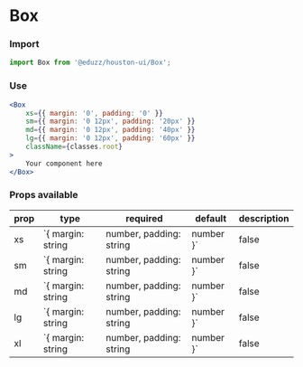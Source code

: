 # Box

### Import

```js
import Box from '@eduzz/houston-ui/Box';
```

### Use

```jsx
<Box
    xs={{ margin: '0', padding: '0' }}
    sm={{ margin: '0 12px', padding: '20px' }}
    md={{ margin: '0 12px', padding: '40px' }}
    lg={{ margin: '0 12px', padding: '60px' }}
    className={classes.root}
>
    Your component here
</Box>
```

### Props available

| prop | type | required | default | description |
| ---- | ---- | -------- | ------- | ----------- |
| xs | `{ margin: string | number, padding: string | number }` | false | - | - |
| sm | `{ margin: string | number, padding: string | number }` | false | - | - |
| md | `{ margin: string | number, padding: string | number }` | false | - | - |
| lg | `{ margin: string | number, padding: string | number }` | false | - | - |
| xl | `{ margin: string | number, padding: string | number }` | false | - | - |
